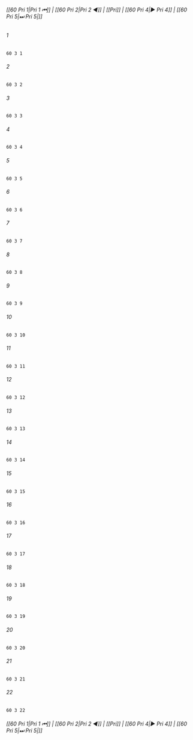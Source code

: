 
###### [[60 Pri 1|Pri 1 ⏮]] | [[60 Pri 2|Pri 2 ◀]] | [[Pri]] | [[60 Pri 4|▶ Pri 4]] | [[60 Pri 5|⏭ Pri 5|]]

###### 1
``` verse
60 3 1 
```
###### 2
``` verse
60 3 2 
```
###### 3
``` verse
60 3 3 
```
###### 4
``` verse
60 3 4 
```
###### 5
``` verse
60 3 5 
```
###### 6
``` verse
60 3 6 
```
###### 7
``` verse
60 3 7 
```
###### 8
``` verse
60 3 8 
```
###### 9
``` verse
60 3 9 
```
###### 10
``` verse
60 3 10 
```
###### 11
``` verse
60 3 11 
```
###### 12
``` verse
60 3 12 
```
###### 13
``` verse
60 3 13 
```
###### 14
``` verse
60 3 14 
```
###### 15
``` verse
60 3 15 
```
###### 16
``` verse
60 3 16 
```
###### 17
``` verse
60 3 17 
```
###### 18
``` verse
60 3 18 
```
###### 19
``` verse
60 3 19 
```
###### 20
``` verse
60 3 20 
```
###### 21
``` verse
60 3 21 
```
###### 22
``` verse
60 3 22 
```

###### [[60 Pri 1|Pri 1 ⏮]] | [[60 Pri 2|Pri 2 ◀]] | [[Pri]] | [[60 Pri 4|▶ Pri 4]] | [[60 Pri 5|⏭ Pri 5|]]

